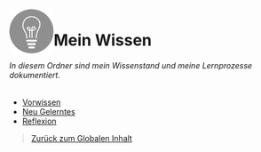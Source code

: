 <img align="left" width="80" height="80" src="/99-Images/wissen.png" alt="Wissen Symbol">

# Mein Wissen

###### In diesem Ordner sind mein Wissenstand und meine Lernprozesse dokumentiert.

 * [Vorwissen](./10-Vorwissen)
 * [Neu Gelerntes](./20-Neu_gelerntes)
 * [Reflexion](./99-Reflexion)


> [Zurück zum Globalen Inhalt](../../../)